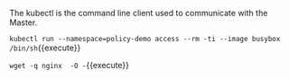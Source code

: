 The kubectl is the command line client used to communicate with the Master.

`
kubectl run --namespace=policy-demo access --rm -ti --image busybox /bin/sh
`{{execute}}

`
wget -q nginx  -O -
`{{execute}}
